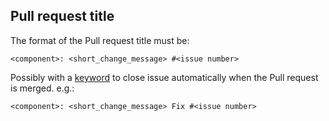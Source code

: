 Pull request title
------------------

The format of the Pull request title must be:

    <component>: <short_change_message> #<issue number>

Possibly with a [keyword](https://help.github.com/articles/closing-issues-using-keywords/>) to close issue
automatically when the Pull request is merged. e.g.:

    <component>: <short_change_message> Fix #<issue number>
